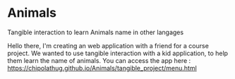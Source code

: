 # Animals
Tangible interaction to learn Animals name in other langages

Hello there, I'm creating an web application with a friend for a course project.
We wanted to use tangible interaction with a kid application, to help them learn the name of animals.
You can access the app here : https://chipolathug.github.io/Animals/tangible_project/menu.html

